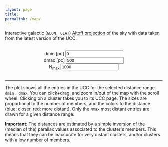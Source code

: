 ```yaml
---
layout: page
title: 
permalink: /map/
---
```


<script src="https://d3js.org/d3.v7.min.js"></script>
<script src="https://d3js.org/d3-geo-projection.v4.min.js"></script>
<script src="https://cdnjs.cloudflare.com/ajax/libs/pako/2.1.0/pako.min.js"></script>

Interactive galactic (`GLON, GLAT`) [Aitoff projection](https://en.wikipedia.org/wiki/Aitoff_projection) of the sky with data taken
from the latest version of the UCC.

<html lang="en">
  <body>
    <br>
    <!-- Load Aitoff plot -->
    <div id="plot"></div>
    <script defer src="{{ site.baseurl }}/scripts/aitoff_plot.js"></script>
    <center>
    <div id="controls">
        <div class="control-group">
          <label for="minD">dmin [pc]</label>
          <input type="number" id="minD" value="0" step="50" aria-label="Min dist">
        </div>
        <div class="control-group">
          <label for="maxD">dmax [pc]</label>
          <input type="number" id="maxD" value="500" step="50" aria-label="Max dist">
        </div>
        <div class="control-group">
          <label for="maxN">N<sub>max</sub></label>
          <input type="number" id="maxN" value="1000" step="100" aria-label="Max N">
        </div>
    </div>
    </center>

  </body>
</html>


<br>

---
The plot shows all the entries in the UCC for the selected distance range `dmin, dmax`.
You can click+drag, and zoom in/out of the map with the scroll wheel. Clicking on a
cluster takes you to its UCC page. The sizes are proportional to the number of members,
and the colors to the distance (blue: closer, red: more distant). Only the `Nmax` most
distant entries are drawn for a given distance range.

**Important**: The distances are estimated by a simple inversion of the (median of the)
parallax values associated to the cluster's members. This means that they can be
inaccurate for very distant clusters, and/or clusters with a low number of members.
